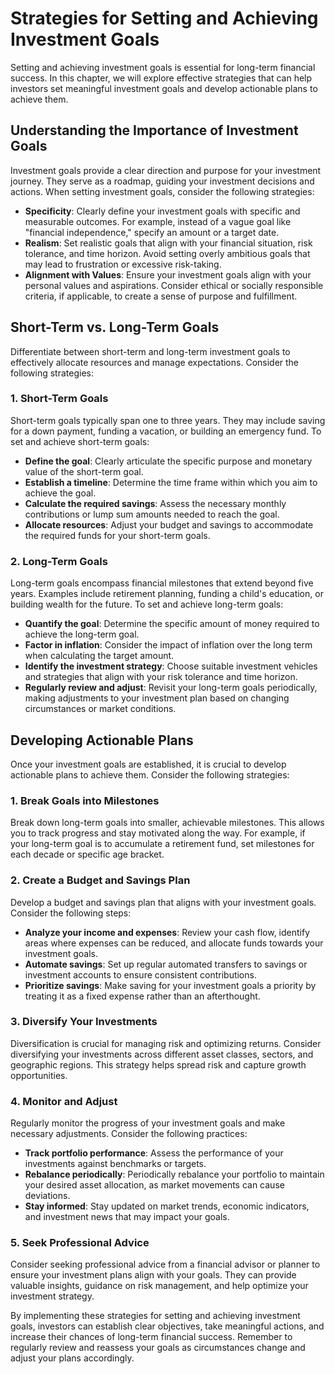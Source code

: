 Strategies for Setting and Achieving Investment Goals
==============================================================

Setting and achieving investment goals is essential for long-term financial success. In this chapter, we will explore effective strategies that can help investors set meaningful investment goals and develop actionable plans to achieve them.

Understanding the Importance of Investment Goals
------------------------------------------------

Investment goals provide a clear direction and purpose for your investment journey. They serve as a roadmap, guiding your investment decisions and actions. When setting investment goals, consider the following strategies:

* **Specificity**: Clearly define your investment goals with specific and measurable outcomes. For example, instead of a vague goal like "financial independence," specify an amount or a target date.
* **Realism**: Set realistic goals that align with your financial situation, risk tolerance, and time horizon. Avoid setting overly ambitious goals that may lead to frustration or excessive risk-taking.
* **Alignment with Values**: Ensure your investment goals align with your personal values and aspirations. Consider ethical or socially responsible criteria, if applicable, to create a sense of purpose and fulfillment.

Short-Term vs. Long-Term Goals
------------------------------

Differentiate between short-term and long-term investment goals to effectively allocate resources and manage expectations. Consider the following strategies:

### 1. **Short-Term Goals**

Short-term goals typically span one to three years. They may include saving for a down payment, funding a vacation, or building an emergency fund. To set and achieve short-term goals:

* **Define the goal**: Clearly articulate the specific purpose and monetary value of the short-term goal.
* **Establish a timeline**: Determine the time frame within which you aim to achieve the goal.
* **Calculate the required savings**: Assess the necessary monthly contributions or lump sum amounts needed to reach the goal.
* **Allocate resources**: Adjust your budget and savings to accommodate the required funds for your short-term goals.

### 2. **Long-Term Goals**

Long-term goals encompass financial milestones that extend beyond five years. Examples include retirement planning, funding a child's education, or building wealth for the future. To set and achieve long-term goals:

* **Quantify the goal**: Determine the specific amount of money required to achieve the long-term goal.
* **Factor in inflation**: Consider the impact of inflation over the long term when calculating the target amount.
* **Identify the investment strategy**: Choose suitable investment vehicles and strategies that align with your risk tolerance and time horizon.
* **Regularly review and adjust**: Revisit your long-term goals periodically, making adjustments to your investment plan based on changing circumstances or market conditions.

Developing Actionable Plans
---------------------------

Once your investment goals are established, it is crucial to develop actionable plans to achieve them. Consider the following strategies:

### 1. **Break Goals into Milestones**

Break down long-term goals into smaller, achievable milestones. This allows you to track progress and stay motivated along the way. For example, if your long-term goal is to accumulate a retirement fund, set milestones for each decade or specific age bracket.

### 2. **Create a Budget and Savings Plan**

Develop a budget and savings plan that aligns with your investment goals. Consider the following steps:

* **Analyze your income and expenses**: Review your cash flow, identify areas where expenses can be reduced, and allocate funds towards your investment goals.
* **Automate savings**: Set up regular automated transfers to savings or investment accounts to ensure consistent contributions.
* **Prioritize savings**: Make saving for your investment goals a priority by treating it as a fixed expense rather than an afterthought.

### 3. **Diversify Your Investments**

Diversification is crucial for managing risk and optimizing returns. Consider diversifying your investments across different asset classes, sectors, and geographic regions. This strategy helps spread risk and capture growth opportunities.

### 4. **Monitor and Adjust**

Regularly monitor the progress of your investment goals and make necessary adjustments. Consider the following practices:

* **Track portfolio performance**: Assess the performance of your investments against benchmarks or targets.
* **Rebalance periodically**: Periodically rebalance your portfolio to maintain your desired asset allocation, as market movements can cause deviations.
* **Stay informed**: Stay updated on market trends, economic indicators, and investment news that may impact your goals.

### 5. **Seek Professional Advice**

Consider seeking professional advice from a financial advisor or planner to ensure your investment plans align with your goals. They can provide valuable insights, guidance on risk management, and help optimize your investment strategy.

By implementing these strategies for setting and achieving investment goals, investors can establish clear objectives, take meaningful actions, and increase their chances of long-term financial success. Remember to regularly review and reassess your goals as circumstances change and adjust your plans accordingly.
